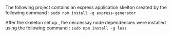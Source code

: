 The following project contains an express application skelton created by the following command :
	   `sudo npm install -g express-generator `

After the skeleton set up , the neccessay node dependencies were installed using the following command :
		`sudo npm install -g less`